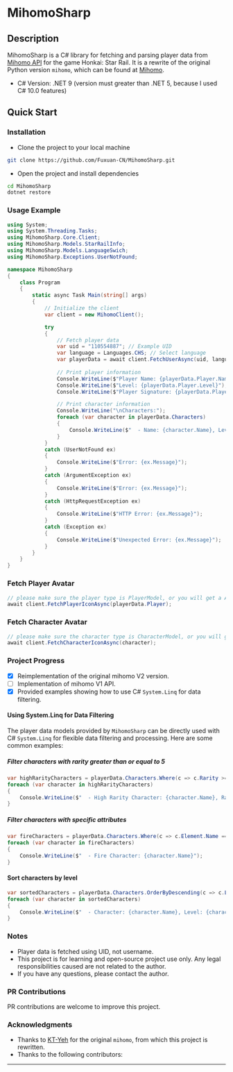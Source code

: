 
# MihomoSharp

## Description

MihomoSharp is a C# library for fetching and parsing player data from [Mihomo API](https://api.mihomo.me) for the game Honkai: Star Rail. It is a rewrite of the original Python version `mihomo`, which can be found at [Mihomo](https://github.com/KT-Yeh/mihomo).

- C# Version: .NET 9 (version must greater than .NET 5, because I used C# 10.0 features)

## Quick Start

### Installation

- Clone the project to your local machine

```bash
git clone https://github.com/Fuxuan-CN/MihomoSharp.git
```

- Open the project and install dependencies

```bash
cd MihomoSharp
dotnet restore
```

### Usage Example

```csharp
using System;
using System.Threading.Tasks;
using MihomoSharp.Core.Client;
using MihomoSharp.Models.StarRailInfo;
using MihomoSharp.Models.LanguageSwich;
using MihomoSharp.Exceptions.UserNotFound;

namespace MihomoSharp
{
    class Program
    {
        static async Task Main(string[] args)
        {
            // Initialize the client
            var client = new MihomoClient();

            try
            {
                // Fetch player data
                var uid = "110554887"; // Example UID
                var language = Languages.CHS; // Select language
                var playerData = await client.FetchUserAsync(uid, language);
                
                // Print player information
                Console.WriteLine($"Player Name: {playerData.Player.Name}");
                Console.WriteLine($"Level: {playerData.Player.Level}");
                Console.WriteLine($"Player Signature: {playerData.Player.Signature}");

                // Print character information
                Console.WriteLine("\nCharacters:");
                foreach (var character in playerData.Characters)
                {
                    Console.WriteLine($"  - Name: {character.Name}, Level: {character.Level}, Rarity: {character.Rarity}");
                }
            }
            catch (UserNotFound ex)
            {
                Console.WriteLine($"Error: {ex.Message}");
            }
            catch (ArgumentException ex)
            {
                Console.WriteLine($"Error: {ex.Message}");
            }
            catch (HttpRequestException ex)
            {
                Console.WriteLine($"HTTP Error: {ex.Message}");
            }
            catch (Exception ex)
            {
                Console.WriteLine($"Unexpected Error: {ex.Message}");
            }
        }
    }
}
```

### Fetch Player Avatar

```csharp
// please make sure the player type is PlayerModel, or you will get a ArgumentException
await client.FetchPlayerIconAsync(playerData.Player);
```

### Fetch Character Avatar

```csharp
// please make sure the character type is CharacterModel, or you will get a ArgumentException
await client.FetchCharacterIconAsync(character);
```

### Project Progress

- [x] Reimplementation of the original mihomo V2 version.
- [ ] Implementation of mihomo V1 API.
- [x] Provided examples showing how to use C# `System.Linq` for data filtering.

#### Using System.Linq for Data Filtering

The player data models provided by `MihomoSharp` can be directly used with C# `System.Linq` for flexible data filtering and processing. Here are some common examples:

##### Filter characters with rarity greater than or equal to 5

```csharp
var highRarityCharacters = playerData.Characters.Where(c => c.Rarity >= 5);
foreach (var character in highRarityCharacters)
{
    Console.WriteLine($"  - High Rarity Character: {character.Name}, Rarity: {character.Rarity}");
}
```

##### Filter characters with specific attributes

```csharp
var fireCharacters = playerData.Characters.Where(c => c.Element.Name == "Fire");
foreach (var character in fireCharacters)
{
    Console.WriteLine($"  - Fire Character: {character.Name}");
}
```

#### Sort characters by level

```csharp
var sortedCharacters = playerData.Characters.OrderByDescending(c => c.Level);
foreach (var character in sortedCharacters)
{
    Console.WriteLine($"  - Character: {character.Name}, Level: {character.Level}");
}
```

### Notes

- Player data is fetched using UID, not username.
- This project is for learning and open-source project use only. Any legal responsibilities caused are not related to the author.
- If you have any questions, please contact the author.

### PR Contributions

PR contributions are welcome to improve this project.

### Acknowledgments

- Thanks to [KT-Yeh](https://github.com/KT-Yeh) for the original `mihomo`, from which this project is rewritten.
- Thanks to the following contributors:

---
